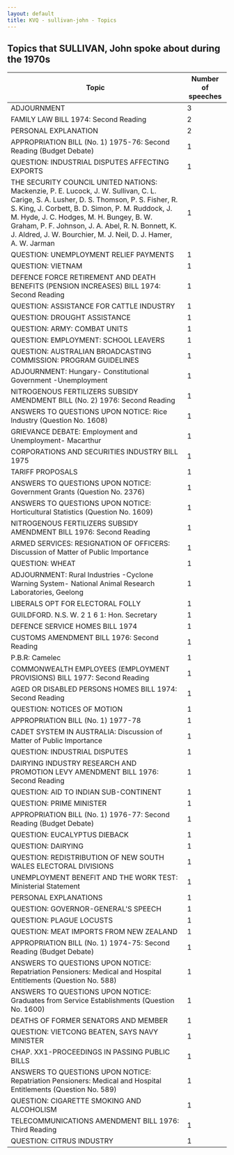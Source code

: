```yaml
---
layout: default
title: KVQ - sullivan-john - Topics
---
```

## Topics that SULLIVAN, John spoke about during the 1970s

| Topic | Number of speeches |
|--------------|----------------|
|ADJOURNMENT|3|
|FAMILY LAW BILL 1974: Second Reading|2|
|PERSONAL EXPLANATION|2|
|APPROPRIATION BILL (No. 1) 1975-76: Second Reading (Budget Debate)|1|
|QUESTION: INDUSTRIAL DISPUTES AFFECTING EXPORTS|1|
|THE SECURITY COUNCIL UNITED NATIONS: Mackenzie, P. E. Lucock, J. W. Sullivan, C. L. Carige, S. A. Lusher, D. S. Thomson, P. S. Fisher, R. S. King, J. Corbett, B. D. Simon, P. M. Ruddock, J. M. Hyde, J. C. Hodges, M. H. Bungey, B. W. Graham, P. F. Johnson, J. A. Abel, R. N. Bonnett, K. J. Aldred, J. W. Bourchier, M. J. Neil, D. J. Hamer, A. W. Jarman|1|
|QUESTION: UNEMPLOYMENT RELIEF PAYMENTS|1|
|QUESTION: VIETNAM|1|
|DEFENCE FORCE RETIREMENT AND DEATH BENEFITS (PENSION INCREASES) BILL 1974: Second Reading|1|
|QUESTION: ASSISTANCE FOR CATTLE INDUSTRY|1|
|QUESTION: DROUGHT ASSISTANCE|1|
|QUESTION: ARMY: COMBAT UNITS|1|
|QUESTION: EMPLOYMENT: SCHOOL LEAVERS|1|
|QUESTION: AUSTRALIAN BROADCASTING COMMISSION: PROGRAM GUIDELINES|1|
|ADJOURNMENT: Hungary- Constitutional Government -Unemployment|1|
|NITROGENOUS FERTILIZERS SUBSIDY AMENDMENT BILL (No. 2) 1976: Second Reading|1|
|ANSWERS TO QUESTIONS UPON NOTICE: Rice Industry (Question No. 1608)|1|
|GRIEVANCE DEBATE: Employment and Unemployment- Macarthur|1|
|CORPORATIONS AND SECURITIES INDUSTRY BILL 1975|1|
|TARIFF PROPOSALS|1|
|ANSWERS TO QUESTIONS UPON NOTICE: Government Grants (Question No. 2376)|1|
|ANSWERS TO QUESTIONS UPON NOTICE: Horticultural Statistics (Question No. 1609)|1|
|NITROGENOUS FERTILIZERS SUBSIDY AMENDMENT BILL 1976: Second Reading|1|
|ARMED SERVICES: RESIGNATION OF OFFICERS: Discussion of Matter of Public Importance|1|
|QUESTION: WHEAT|1|
|ADJOURNMENT: Rural Industries -Cyclone Warning System- National Animal Research Laboratories, Geelong|1|
|LIBERALS OPT FOR ELECTORAL FOLLY|1|
|GUILDFORD. N.S. W. 2 1 6 1: Hon. Secretary|1|
|DEFENCE SERVICE HOMES BILL 1974|1|
|CUSTOMS AMENDMENT BILL 1976: Second Reading|1|
|P.B.R: Camelec|1|
|COMMONWEALTH EMPLOYEES (EMPLOYMENT PROVISIONS) BILL 1977: Second Reading|1|
|AGED OR DISABLED PERSONS HOMES BILL 1974: Second Reading|1|
|QUESTION: NOTICES OF MOTION|1|
|APPROPRIATION BILL (No. 1) 1977-78|1|
|CADET SYSTEM IN AUSTRALIA: Discussion of Matter of Public Importance|1|
|QUESTION: INDUSTRIAL DISPUTES|1|
|DAIRYING INDUSTRY RESEARCH AND PROMOTION LEVY AMENDMENT BILL 1976: Second Reading|1|
|QUESTION: AID TO INDIAN SUB-CONTINENT|1|
|QUESTION: PRIME MINISTER|1|
|APPROPRIATION BILL (No. 1) 1976-77: Second Reading (Budget Debate)|1|
|QUESTION: EUCALYPTUS DIEBACK|1|
|QUESTION: DAIRYING|1|
|QUESTION: REDISTRIBUTION OF NEW SOUTH WALES ELECTORAL DIVISIONS|1|
|UNEMPLOYMENT BENEFIT AND THE WORK TEST: Ministerial Statement|1|
|PERSONAL EXPLANATIONS|1|
|QUESTION: GOVERNOR-GENERAL'S SPEECH|1|
|QUESTION: PLAGUE LOCUSTS|1|
|QUESTION: MEAT IMPORTS FROM NEW ZEALAND|1|
|APPROPRIATION BILL (No. 1) 1974-75: Second Reading (Budget Debate)|1|
|ANSWERS TO QUESTIONS UPON NOTICE: Repatriation Pensioners: Medical and Hospital Entitlements (Question No. 588)|1|
|ANSWERS TO QUESTIONS UPON NOTICE: Graduates from Service Establishments (Question No. 1600)|1|
|DEATHS OF FORMER SENATORS AND MEMBER|1|
|QUESTION: VIETCONG BEATEN, SAYS NAVY MINISTER|1|
|CHAP. XX1-PROCEEDINGS IN PASSING PUBLIC BILLS|1|
|ANSWERS TO QUESTIONS UPON NOTICE: Repatriation Pensioners: Medical and Hospital Entitlements (Question No. 589)|1|
|QUESTION: CIGARETTE SMOKING AND ALCOHOLISM|1|
|TELECOMMUNICATIONS AMENDMENT BILL 1976: Third Reading|1|
|QUESTION: CITRUS INDUSTRY|1|
